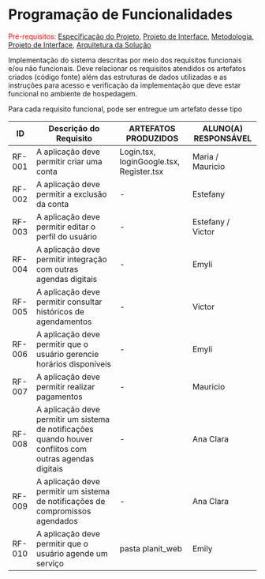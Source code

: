 # Programação de Funcionalidades

<span style="color:red">Pré-requisitos: <a href="2-Especificação do Projeto.md"> Especificação do Projeto</a></span>, <a href="3-Projeto de Interface.md"> Projeto de Interface</a>, <a href="4-Metodologia.md"> Metodologia</a>, <a href="3-Projeto de Interface.md"> Projeto de Interface</a>, <a href="5-Arquitetura da Solução.md"> Arquitetura da Solução</a>

Implementação do sistema descritas por meio dos requisitos funcionais e/ou não funcionais. Deve relacionar os requisitos atendidos os artefatos criados (código fonte) além das estruturas de dados utilizadas e as instruções para acesso e verificação da implementação que deve estar funcional no ambiente de hospedagem.

Para cada requisito funcional, pode ser entregue um artefato desse tipo


|ID    | Descrição do Requisito  | ARTEFATOS PRODUZIDOS | ALUNO(A) RESPONSÁVEL  |
|------|-------------------------|----------------------|------------------------|
|RF-001| A aplicação deve permitir criar uma conta | Login.tsx, loginGoogle.tsx, Register.tsx  |    Maria / Mauricio |
|RF-002| A aplicação deve permitir a exclusão da conta  | - |   Estefany   |
|RF-003| A aplicação deve permitir editar o perfil do usuário | - |    Estefany / Victor   |
|RF-004| A aplicação deve permitir integração com outras agendas digitais | - |  Emyli
|RF-005| A aplicação deve permitir consultar históricos de agendamentos  | - |   Victor   |
|RF-006| A aplicação deve permitir que o usuário gerencie horários disponíveis  | - |   Emyli    |
|RF-007|A aplicação deve permitir realizar pagamentos   | - |    Mauricio  |
|RF-008| A aplicação deve permitir um sistema de notificações quando houver conflitos com outras  agendas digitais   | - |  Ana Clara |
|RF-009| A aplicação deve permitir um sistema de notificações de compromissos agendados  | -|   Ana Clara   |
|RF-010| A aplicação deve permitir que o usuário agende um serviço  | pasta planit_web |   Emily   |


